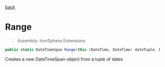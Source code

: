 ﻿

[back](/IronSphere.Extensions/types/DateTimeSpanExtension)

# Range

> Assembly: IronSphere.Extensions

```csharp
public static DateTimeSpan Range(this (DateTime, DateTime) dateTuple, DateTimeSpanType spanType = 5, int step = 1)
```

Creates a new DateTimeSpan-object from a tuple of dates

 
